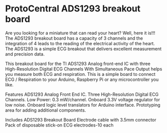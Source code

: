 ProtoCentral ADS1293 breakout board
================================
Are you looking for a miniature that can read your heart? Well, here it is!!! The ADS1293 breakout board has a capacity of 3 channels and the integration of 4 leads to the reading of the electrical activity of the heart. The ADS1293 is a simple ECG breakout that delivers excellent measurement and precision data.

This breakout board for the TI ADS1293 Analog front-end IC with three High-Resolution Digital ECG Channels With Simultaneous Pace Output helps you measure both ECG and respiration. This is a simple board to connect ECG / Respiration to your Arduino, Raspberry Pi or any microcontroller you like.

Features
ADS1293 Analog Front End IC.
Three High-Resolution Digital ECG Channels.
Low Power: 0.3 mW/channel.
Onboard 3.3V voltage regulator for low noise.
Onboard logic level translators for Arduino interface.
Prototyping area for adding additional components.

Includes
ADS1293 Breakout Board
Electrode cable with 3.5mm connector
Pack of disposable stick-on ECG electrodes-10 each
